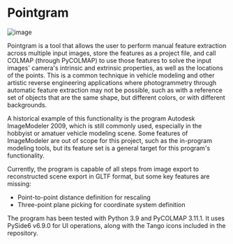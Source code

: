 # Pointgram
![image](https://github.com/user-attachments/assets/ed69d35c-7b11-4687-ab25-f1e821603566)

Pointgram is a tool that allows the user to perform manual feature extraction across multiple input images, store the features as a project file, and call COLMAP (through PyCOLMAP) to use those features to solve the input images' camera's intrinsic and extrinsic properties, as well as the locations of the points. This is a common technique in vehicle modeling and other artistic reverse engineering applications where photogrammetry through automatic feature extraction may not be possible, such as with a reference set of objects that are the same shape, but different colors, or with different backgrounds.

A historical example of this functionality is the program Autodesk ImageModeler 2009, which is still commonly used, especially in the hobbyist or amatuer vehicle modeling scene. Some features of ImageModeler are out of scope for this project, such as the in-program modeling tools, but its feature set is a general target for this program's functionality.

Currently, the program is capable of all steps from image export to reconstructed scene export in GLTF format, but some key features are missing:

- Point-to-point distance definition for rescaling
- Three-point plane picking for coordinate system definition

The program has been tested with Python 3.9 and PyCOLMAP 3.11.1. It uses PySide6 v6.9.0 for UI operations, along with the Tango icons included in the repository.
